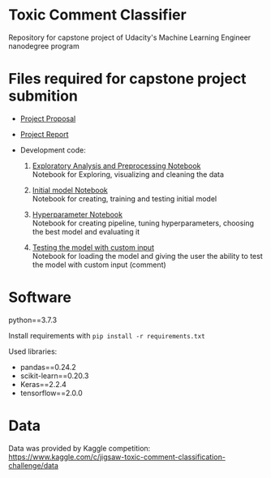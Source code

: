 # Toxic Comment Classifier
Repository for capstone project of Udacity's Machine Learning Engineer nanodegree program

# Files required for capstone project submition
- [Project Proposal](Proposal.pdf)
- [Project Report](Report.PDF)
- Development code:
  
   1. [Exploratory Analysis and Preprocessing Notebook](Exploratory%20Analysis%20and%20Preprocessing.ipynb)  
   Notebook for Exploring, visualizing and cleaning the data
   
   2. [Initial model Notebook](Initial%20Model.ipynb)  
   Notebook for creating, training and testing initial model
   
   3. [Hyperparameter Notebook](Hyperparameter%20Tuning.ipynb)  
   Notebook for creating pipeline, tuning hyperparameters, choosing the best model and evaluating it
   
   4. [Testing the model with custom input](Testing%20the%20model.ipynb)  
   Notebook for loading the model and giving the user the ability to test the model with custom input (comment)

# Software
python==3.7.3

Install requirements with `pip install -r requirements.txt`

Used libraries:
- pandas==0.24.2
- scikit-learn==0.20.3
- Keras==2.2.4
- tensorflow==2.0.0

# Data 

Data was provided by Kaggle competition: 
https://www.kaggle.com/c/jigsaw-toxic-comment-classification-challenge/data
